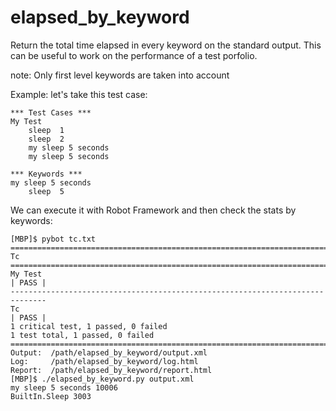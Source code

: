 elapsed_by_keyword
==================

Return the total time elapsed in every keyword on the standard output.
This can be useful to work on the performance of a test porfolio.

note: Only first level keywords are taken into account

Example: let's take this test case:

    *** Test Cases ***
    My Test
        sleep  1
        sleep  2
        my sleep 5 seconds
        my sleep 5 seconds
    
    *** Keywords ***
    my sleep 5 seconds    
        sleep  5

We can execute it with Robot Framework and then check the stats by keywords:
    
    [MBP]$ pybot tc.txt 
    ==============================================================================
    Tc                                                                            
    ==============================================================================
    My Test                                                               | PASS |
    ------------------------------------------------------------------------------
    Tc                                                                    | PASS |
    1 critical test, 1 passed, 0 failed
    1 test total, 1 passed, 0 failed
    ==============================================================================
    Output:  /path/elapsed_by_keyword/output.xml
    Log:     /path/elapsed_by_keyword/log.html
    Report:  /path/elapsed_by_keyword/report.html
    [MBP]$ ./elapsed_by_keyword.py output.xml 
    my sleep 5 seconds 10006
    BuiltIn.Sleep 3003